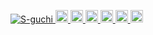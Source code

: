 <p align="left">
  <a href="https://github.com/S-guchi/S-guchi/">
    <img src="https://komarev.com/ghpvc/?username=S-guchi" alt="S-guchi" />
  </a>
  <a href="http://twitter.com/S-guchi">
    <img height="20" src="https://img.shields.io/twitter/follow/S-guchi?label=Twitter&logo=twitter&style=flat" />
  </a>
  <a href="https://github.com/S-guchi">
    <img height="20" src="https://img.shields.io/github/followers/S-guchi?label=follow&logo=github&style=flat" />
  </a>
  <a href="https://www.reddit.com/user/S-guchi">
    <img height="20" src="https://img.shields.io/reddit/user-karma/combined/S-guchi?label=Reddit&logo=reddit&style=flat" />
  </a>
  <a href="https://stackoverflow.com/users/5720201/S-guchi">
    <img height="20" src="https://img.shields.io/stackexchange/stackoverflow/r/5720201?label=StackOverflow&logo=stack-overflow&style=flat" />
  </a>
  <a href="http://qiita.com/S-guchi">
    <img height="20" src="https://qiita-badge.apiapi.app/s/S-guchi/posts.svg" />
  </a>
  <//qiita.com/S-guchi">
    <img height="20" src="https://qiita-badge.apiapi.app/s/S-guchi/contributions.svg" />
  </a>
</p>
